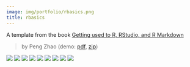 ```yaml
---
image: img/portfolio/rbasics.png
title: rbasics
---
```


A template from the book [Getting used to R, RStudio, and R Markdown](https://ismayc.github.io/rbasics-book/)

> by Peng Zhao (demo: [pdf](https://github.com/pzhaonet/bookdownplus/raw/master/inst2/rbasics/showcase/rbasics.pdf), [zip](https://github.com/pzhaonet/bookdownplus/raw/master/inst/templates/rbasics.zip))

<!--more-->

[![](https://github.com/pzhaonet/bookdownplus/raw/master/inst2/rbasics/showcase/cover.png)](https://github.com/pzhaonet/bookdownplus/raw/master/inst2/rbasics/showcase/cover.png)
[![](https://github.com/pzhaonet/bookdownplus/raw/master/inst2/rbasics/showcase/rbasics10.png)](https://github.com/pzhaonet/bookdownplus/raw/master/inst2/rbasics/showcase/rbasics10.png)
[![](https://github.com/pzhaonet/bookdownplus/raw/master/inst2/rbasics/showcase/rbasics11.png)](https://github.com/pzhaonet/bookdownplus/raw/master/inst2/rbasics/showcase/rbasics11.png)
[![](https://github.com/pzhaonet/bookdownplus/raw/master/inst2/rbasics/showcase/rbasics12.png)](https://github.com/pzhaonet/bookdownplus/raw/master/inst2/rbasics/showcase/rbasics12.png)
[![](https://github.com/pzhaonet/bookdownplus/raw/master/inst2/rbasics/showcase/rbasics13.png)](https://github.com/pzhaonet/bookdownplus/raw/master/inst2/rbasics/showcase/rbasics13.png)
[![](https://github.com/pzhaonet/bookdownplus/raw/master/inst2/rbasics/showcase/rbasics15.png)](https://github.com/pzhaonet/bookdownplus/raw/master/inst2/rbasics/showcase/rbasics15.png)
[![](https://github.com/pzhaonet/bookdownplus/raw/master/inst2/rbasics/showcase/rbasics3.png)](https://github.com/pzhaonet/bookdownplus/raw/master/inst2/rbasics/showcase/rbasics3.png)
[![](https://github.com/pzhaonet/bookdownplus/raw/master/inst2/rbasics/showcase/rbasics5.png)](https://github.com/pzhaonet/bookdownplus/raw/master/inst2/rbasics/showcase/rbasics5.png)
[![](https://github.com/pzhaonet/bookdownplus/raw/master/inst2/rbasics/showcase/rbasics7.png)](https://github.com/pzhaonet/bookdownplus/raw/master/inst2/rbasics/showcase/rbasics7.png)

